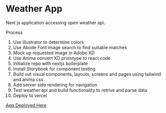 # Weather App

Next js application accessing open weather api.

Process
1. Use illustrator to determine colors
2. Use Abode Font image search to find suitable matches
3. Mock up requested image in Adobe XD 
4. Use Anima convert XD prototype to react code
5. Initialize repo with nextjs boilerplate
6. Install Storybook for component testing
7. Build out visual components, layouts, screens and pages using tailwind and anima css
8. Add server side rendering for navigation
9. Test weather api and build functionality to retrive and parse data
10. Deploy to vercel

[App Deployed Here](weather-app-aa.vercel.app)